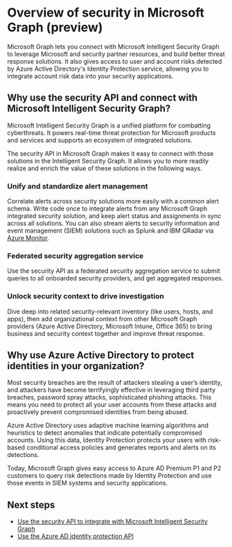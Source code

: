 # Overview of security in Microsoft Graph (preview) 

Microsoft Graph lets you connect with Microsoft Intelligent Security Graph to leverage Microsoft and security partner resources, and build better threat response solutions. It also gives access to user and account risks detected by Azure Active Directory's Identity Protection service, allowing you to integrate account risk data into your security applications.

## Why use the security API and connect with Microsoft Intelligent Security Graph?

Microsoft Intelligent Security Graph is a unified platform for combatting cyberthreats. It powers real-time threat protection for Microsoft products and services and supports an ecosystem of integrated solutions.

The security API in Microsoft Graph makes it easy to connect with those solutions in the Intelligent Security Graph. It allows you to more readily realize and enrich the value of these solutions in the following ways.

### Unify and standardize alert management

Correlate alerts across security solutions more easily with a common alert schema. Write code once to integrate alerts from any Microsoft Graph integrated security solution, and keep alert status and assignments in sync across all solutions. You can also stream alerts to security information and event management (SIEM) solutions such as Splunk and IBM QRadar via [Azure Monitor](https://blogs.msdn.microsoft.com/azuresecurity/2016/08/23/azure-log-siem-configuration-steps/).

### Federated security aggregation service

Use the security API as a federated security aggregation service to submit queries to all onboarded security providers, and get aggregated responses.

### Unlock security context to drive investigation

Dive deep into related security-relevant inventory (like users, hosts, and apps), then add organizational context from other Microsoft Graph providers (Azure Active Directory, Microsoft Intune, Office 365) to bring business and security context together and improve threat response.

## Why use Azure Active Directory to protect identities in your organization?

Most security breaches are the result of attackers stealing a user’s identity, and attackers have become terrifyingly effective in leveraging third party breaches, password spray attacks, sophisticated phishing attacks. This means you need to protect all your user accounts from these attacks and proactively prevent compromised identities from being abused.

Azure Active Directory uses adaptive machine learning algorithms and heuristics to detect anomalies that indicate potentially compromised accounts. Using this data, Identity Protection protects your users with risk-based conditional access policies and generates reports and alerts on its detections.

Today, Microsoft Graph gives easy access to Azure AD Premium P1 and P2 customers to query risk detections made by Identity Protection and use those events in SIEM systems and security applications.

## Next steps

- [Use the security API to integrate with Microsoft Intelligent Security Graph](../api-reference/beta/resources/security-api-overview.md)
- [Use the Azure AD identity protection API](../api-reference/beta/resources/identityprotection_root.md)

